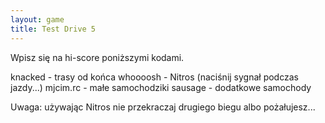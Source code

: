 ```yaml
---
layout: game
title: Test Drive 5
---
```


Wpisz się na hi-score poniższymi kodami.

knacked  		- trasy od końca
whoooosh	- Nitros (naciśnij sygnał podczas jazdy...)
mjcim.rc 		- małe samochodziki
sausage  	- dodatkowe samochody

Uwaga: używając Nitros nie przekraczaj drugiego biegu albo 
pożałujesz...
